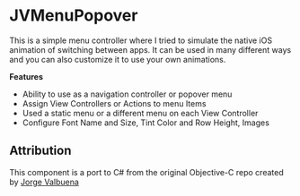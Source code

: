 # JVMenuPopover  

This is a simple menu controller where I tried to simulate the native iOS animation of switching between apps. It can be used in many different ways and you can also customize it to use your own animations.

**Features**  

 - Ability to use as a navigation controller or popover menu
 - Assign View Controllers or Actions to menu Items
 - Used a static menu or a different menu on each View Controller
 - Configure Font Name and Size, Tint Color and Row Height, Images
 
Attribution
----

This component is a port to C# from the original Objective-C repo created by [Jorge Valbuena](https://github.com/JV17/JVMenuPopover)
	

